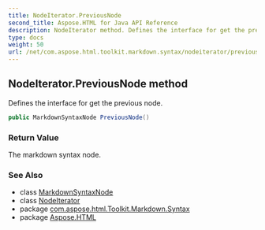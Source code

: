 ```yaml
---
title: NodeIterator.PreviousNode
second_title: Aspose.HTML for Java API Reference
description: NodeIterator method. Defines the interface for get the previous node
type: docs
weight: 50
url: /net/com.aspose.html.toolkit.markdown.syntax/nodeiterator/previousnode/
---
```

## NodeIterator.PreviousNode method

Defines the interface for get the previous node.

```java
public MarkdownSyntaxNode PreviousNode()
```

### Return Value

The markdown syntax node.

### See Also

* class [MarkdownSyntaxNode](../../markdownsyntaxnode/)
* class [NodeIterator](../)
* package [com.aspose.html.Toolkit.Markdown.Syntax](../../nodeiterator/)
* package [Aspose.HTML](../../../)
